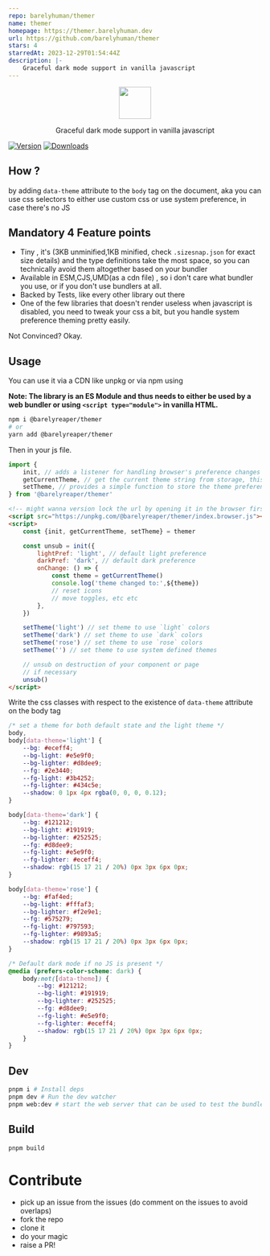 ```yaml
---
repo: barelyhuman/themer
name: themer
homepage: https://themer.barelyhuman.dev
url: https://github.com/barelyhuman/themer
stars: 4
starredAt: 2023-12-29T01:54:44Z
description: |-
    Graceful dark mode support in vanilla javascript
---
```


<p align="center">
  <img src="images/themer.png" height="64">
<p align="center">Graceful dark mode support in vanilla javascript</p>

 <p>
 <a href="https://www.npmjs.com/package/@barelyreaper/themer"><img src="https://img.shields.io/npm/v/@barelyreaper/themer?style=flat&amp;colorA=000000&amp;colorB=000000" alt="Version"></a>
 <a href="https://www.npmjs.com/package/@barelyreaper/themer"><img src="https://img.shields.io/npm/dt/@barelyreaper/themer.svg?style=flat&amp;colorA=000000&amp;colorB=000000" alt="Downloads"></a>
 </p>

## How ?

by adding `data-theme` attribute to the `body` tag on the document, aka you can use css selectors to either use custom css or use system preference, in case there's no JS

## Mandatory 4 Feature points

- Tiny , it's (3KB unminified,1KB minified, check `.sizesnap.json` for exact size details) and the type definitions take the most space, so you can technically avoid them altogether based on your bundler
- Available in ESM,CJS,UMD(as a cdn file) , so i don't care what bundler you use, or if you don't use bundlers at all.
- Backed by Tests, like every other library out there
- One of the few libraries that doesn't render useless when javascript is disabled, you need to tweak your css a bit, but you handle system preference theming pretty easily.

Not Convinced? Okay.

## Usage

You can use it via a CDN like unpkg or via npm using

**Note: The library is an ES Module and thus needs to either be used by a web bundler or using `<script type="module">` in vanilla HTML.**

```sh
npm i @barelyreaper/themer
# or
yarn add @barelyreaper/themer
```

Then in your js file.

```js
import {
	init, // adds a listener for handling browser's preference changes and the initial loading state
	getCurrentTheme, // get the current theme string from storage, this could be any string value that you set from `setTheme`
	setTheme, // provides a simple function to store the theme preference in the localStorage
} from '@barelyreaper/themer'
```

```html
<!-- might wanna version lock the url by opening it in the browser first to get a version tagged url -->
<script src="https://unpkg.com/@barelyreaper/themer/index.browser.js"></script>
<script>
	const {init, getCurrentTheme, setTheme} = themer

	const unsub = init({
		lightPref: 'light', // default light preference
		darkPref: 'dark', // default dark preference
		onChange: () => {
			const theme = getCurrentTheme()
			console.log('theme changed to:',${theme})
			// reset icons
			// move toggles, etc etc
		},
	})

	setTheme('light') // set theme to use `light` colors
	setTheme('dark') // set theme to use `dark` colors
	setTheme('rose') // set theme to use `rose` colors
	setTheme('') // set theme to use system defined themes

	// unsub on destruction of your component or page
	// if necessary
	unsub()
</script>
```

Write the css classes with respect to the existence of `data-theme` attribute on the body tag

```css
/* set a theme for both default state and the light theme */
body,
body[data-theme='light'] {
	--bg: #eceff4;
	--bg-light: #e5e9f0;
	--bg-lighter: #d8dee9;
	--fg: #2e3440;
	--fg-light: #3b4252;
	--fg-lighter: #434c5e;
	--shadow: 0 1px 4px rgba(0, 0, 0, 0.12);
}

body[data-theme='dark'] {
	--bg: #121212;
	--bg-light: #191919;
	--bg-lighter: #252525;
	--fg: #d8dee9;
	--fg-light: #e5e9f0;
	--fg-lighter: #eceff4;
	--shadow: rgb(15 17 21 / 20%) 0px 3px 6px 0px;
}

body[data-theme='rose'] {
	--bg: #faf4ed;
	--bg-light: #fffaf3;
	--bg-lighter: #f2e9e1;
	--fg: #575279;
	--fg-light: #797593;
	--fg-lighter: #9893a5;
	--shadow: rgb(15 17 21 / 20%) 0px 3px 6px 0px;
}

/* Default dark mode if no JS is present */
@media (prefers-color-scheme: dark) {
	body:not([data-theme]) {
		--bg: #121212;
		--bg-light: #191919;
		--bg-lighter: #252525;
		--fg: #d8dee9;
		--fg-light: #e5e9f0;
		--fg-lighter: #eceff4;
		--shadow: rgb(15 17 21 / 20%) 0px 3px 6px 0px;
	}
}
```

## Dev

```sh
pnpm i # Install deps
pnpm dev # Run the dev watcher
pnpm web:dev # start the web server that can be used to test the bundled library
```

## Build

```sh
pnpm build
```

# Contribute

- pick up an issue from the issues (do comment on the issues to avoid overlaps)
- fork the repo
- clone it
- do your magic
- raise a PR!

